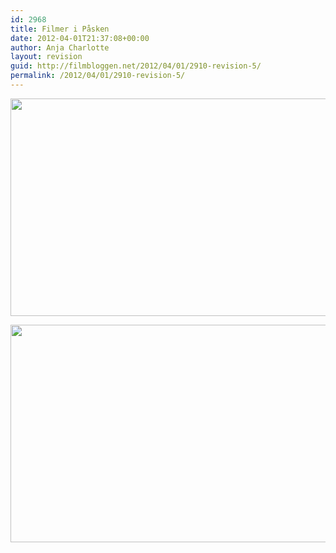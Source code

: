 ```yaml
---
id: 2968
title: Filmer i Påsken
date: 2012-04-01T21:37:08+00:00
author: Anja Charlotte
layout: revision
guid: http://filmbloggen.net/2012/04/01/2910-revision-5/
permalink: /2012/04/01/2910-revision-5/
---
```

<a href="http://filmbloggen.net/?attachment_id=2961" rel="attachment wp-att-2961"><img class="alignnone size-large wp-image-2961" src="http://filmbloggen.net/wp-content/uploads//2012/03/Piratene-bilde-1-620x348.jpg" alt="" width="620" height="348" /></a>

<a href="http://filmbloggen.net/?attachment_id=2962" rel="attachment wp-att-2962"><img class="alignnone size-large wp-image-2962" src="http://filmbloggen.net/wp-content/uploads//2012/03/wrath-of-the-titans-whysoblu.com-9-1024x576-620x348.jpg" alt="" width="620" height="348" /></a>